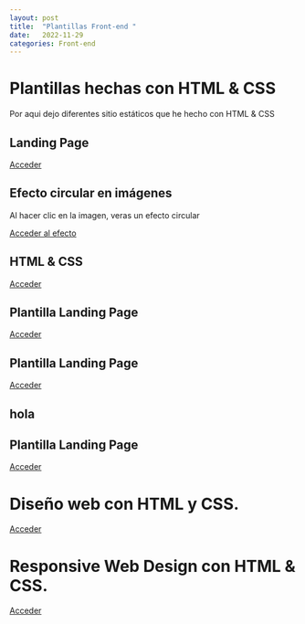 ```yaml
---
layout: post
title:  "Plantillas Front-end "
date:   2022-11-29
categories: Front-end
---
```



# Plantillas hechas con HTML & CSS

Por aqui dejo diferentes sitio estáticos que he hecho con HTML & CSS

## Landing Page

<a href="https://tripleyei.github.io/landingpage/"> Acceder</a>

## Efecto circular en imágenes

Al hacer clic en la imagen, veras un efecto circular

<a href="https://tripleyei.github.io/RWD-images/"> Acceder al efecto</a>

## HTML &  CSS

<a href="https://tripleyei.github.io/RWD-HTML-CSS/"> Acceder</a>

## Plantilla Landing Page

<a href="https://tripleyei.github.io/template-RWD/"> Acceder</a>

## Plantilla Landing Page

<a href="https://tripleyei.github.io/portfolio/"> Acceder</a>

## hola
## Plantilla Landing Page

<a href="https://tripleyei.github.io/landing-css/"> Acceder</a>
  
 # Diseño web con HTML y CSS.
 <a href="https://tripleyei.github.io/web_design_template/"> Acceder</a>
 
 # Responsive Web Design con HTML & CSS.
 <a href="https://tripleyei.github.io/website/"> Acceder</a>
